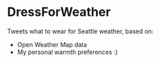 # DressForWeather
Tweets what to wear for Seattle weather, based on:
 - Open Weather Map data
 - My personal warmth preferences :)
 
